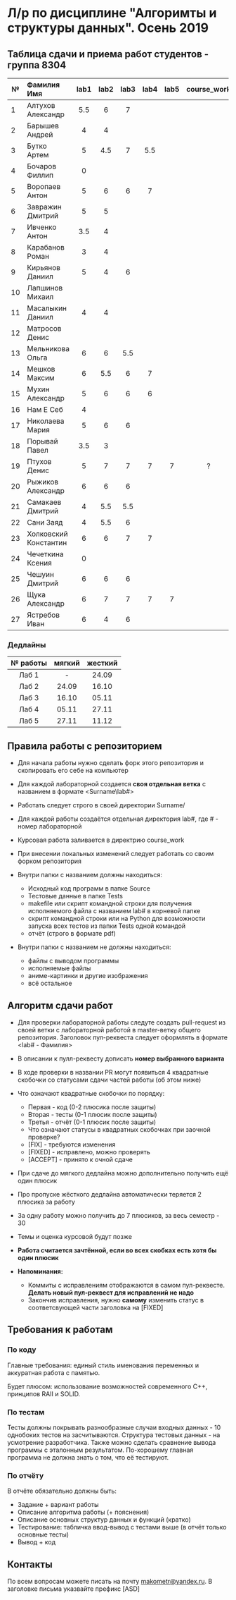 # Л/р по дисциплине "Алгоримты и структуры данных". Осень 2019
## Таблица сдачи и приема работ студентов - группа 8304

| №| Фамилия Имя |  lab1  |  lab2   |  lab3   |  lab4   |  lab5   |course_work| 
| -|:------------|:-------:|:-------:|:-------:|:-------:|:-------:|:---------:|
| 1| Алтухов Александр | 5.5 | 6 | 7 | | | |
| 2| Барышев Андрей | 4 | 4 | | | | |
| 3| Бутко Артем | 5 | 4.5 | 7 | 5.5 | | |
| 4| Бочаров Филлип | 0 | | | | | |
| 5| Воропаев Антон | 5 | 6 | 6 | 7 | | |
| 6| Завражин Дмитрий | 5 | 5 | | | | |
| 7| Ивченко Антон | 3.5 | 4 | | | | |
| 8| Карабанов Роман | 3 | 4 | | | | |
| 9| Кирьянов Даниил | 5 | 4 | 6 | | | |
|10| Лапшинов Михаил | | | | | | |
|11| Масалыкин Даниил | 4 | 4 | | | | |
|12| Матросов Денис | | | | | | |
|13| Мельникова Ольга | 6 | 6 | 5.5 | | | |
|14| Мешков Максим | 6 | 5.5 | 6 | 7 | | |
|15| Мухин Александр | 5 | 6 | 6 | 6 | | |
|16| Нам Е Себ | 4 | | | | | |
|17| Николаева Мария | 5 | 6 | 6 | | | |
|18| Порывай Павел | 3.5 | 3 | | | | |
|19| Птухов Денис | 5 | 7 | 7 | 7 | 7 | ? |
|20| Рыжиков Александр | 6 | 6 | 6 | | | |
|21| Самакаев Дмитрий | 4 | 5.5 | 5.5 | | | |
|22| Сани Заяд | 4 | 5.5 | 6 | | | |
|23| Холковский Константин | 6 | 6 | 7 | 7 | | |
|24| Чечеткина Ксения | 0 | | | | | |
|25| Чешуин Дмитрий | 6 | 6 | 6 | | | |
|26| Щука Александр | 6 | 7 | 7 | 7 | 7 | |
|27| Ястребов Иван | 6 | 4 | 6 | | | |

### Дедлайны
| № работы |  мягкий | жесткий |
|:--------:|:-------:|:-------:|
|   Лаб 1  |    -    |  24.09  |
|   Лаб 2  |  24.09  |  16.10  |
|   Лаб 3  |  16.10  |  05.11  |
|   Лаб 4  |  05.11  |  27.11  |
|   Лаб 5  |  27.11  |  11.12  |

## Правила работы с репозиторием

- Для начала работы нужно сделать форк этого репозитория и скопировать его себе на компьютер
- Для каждой лабораторной создается **своя отдельная ветка** c названием в формате <Surname\lab#>
- Работать следует строго в своей директории Surname/
- Для каждой работы создаётся отдельная директория lab#, где # - номер лабораторной
- Курсовая работа заливается в директрию course_work
- При внесении локальных изменений следует работать со своим форком репозитория

- Внутри папки с названием должны находиться:
    * Исходный код программ в папке Source
    * Тестовые данные в папке Tests
    * makefile или скрипт командной строки для получения исполняемого файла с названием lab# в корневой папке
    * скрипт командной строки или на Python для возможности запуска всех тестов из папки Tests одной командой
    * отчёт (строго в формате pdf)
- Внутри папки с названием не должны находиться:
    * файлы с выводом программы
    * исполняемые файлы
    * аниме-картинки и другие изображения
    * всё остальное
    
## Алгоритм сдачи работ
- Для проверки лабораторной работы следуте создать pull-request из своей ветки с лабораторной работой в master-ветку общего репозитория. Заголовок пул-реквеста следует оформлять в формате <lab# - Фамилия>
- В описании к пулл-реквесту дописать **номер выбранного варианта**
- В ходе проверки в названии PR могут появиться 4 квадратные скобочки со статусами сдачи частей работы (об этом ниже)
- Что означают квадратные скобочки по порядку:
  - Первая - код (0-2 плюсика после защиты)
  - Вторая - тесты (0-1 плюсик после защиты)
  - Третья - отчёт (0-1 плюсик после защиты)
  - Что означают статусы в квадратных скобочках при заочной проверке?
  - [FIX] - требуются изменения
  - [FIXED] - исправлено, можно проверять
  - [ACCEPT] - принято к очной сдаче
- При сдаче до мягкого дедлайна можно дополнительно получить ещё один плюсик
- Про пропуске жёсткого дедлайна автоматически теряется 2 плюсика за работу
- За одну работу можно получить до 7 плюсиков, за весь семестр - 30
- Темы и оценка курсовой будут позже

- **Работа считается зачтённой, если во всех скобках есть хотя бы один плюсик**

- **Напоминания:** 
  - Коммиты с исправлениям отображаются в самом пул-реквесте. **Делать новый пул-реквест для исправлений не надо**
  - Закончив исправления, нужно **самому** изменить статус в соответсвующей части заголовка на [FIXED]

## Требования к работам
### По коду
Главные требования: единый стиль именования переменных и аккуратная работа с памятью. 

Будет плюсом: использование возможностей современного С++, принципов RAII и SOLID.

### По тестам
Тесты должны покрывать разнообразные случаи входных данных - 10 однобоких тестов на засчитываются. Структура тестовых данных - на усмотрение разработчика. Также можно сделать сравнение вывода программы с эталонным результатом.
По-хорошему главная программа не должна знать о том, что её тестируют.

### По отчёту
В отчёте обязательно должны быть:
- Задание + вариант работы
- Описание алгоритма работы (+ пояснения)
- Описание основных структур данных и функций (кратко)
- Тестирование: табличка ввод-вывод с тестами выше (в отчёт только основные тесты)
- Вывод + код

## Контакты
По всем вопросам можете писать на почту makometr@yandex.ru. В заголовке письма указвайте префикс [ASD]

